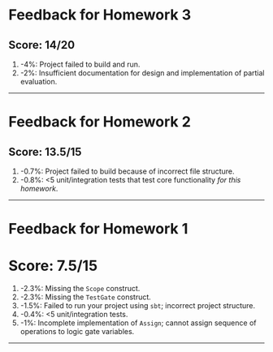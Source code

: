 # Feedback for Homework 3

## Score: 14/20

1. -4%: Project failed to build and run.
2. -2%: Insufficient documentation for design and implementation of partial evaluation.

---

# Feedback for Homework 2

## Score: 13.5/15

1. -0.7%: Project failed to build because of incorrect file structure.
2. -0.8%: <5 unit/integration tests that test core functionality *for this homework*.

---

# Feedback for Homework 1

# Score: 7.5/15

1. -2.3%: Missing the `Scope` construct.
2. -2.3%: Missing the `TestGate` construct.
3. -1.5%: Failed to run your project using `sbt`; incorrect project structure.
4. -0.4%: <5 unit/integration tests.
5. -1%: Incomplete implementation of `Assign`; cannot assign sequence of operations to logic gate variables.

---
